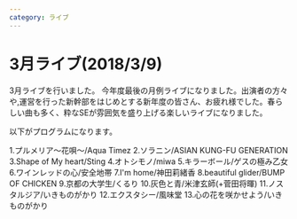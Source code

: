 ```yaml
---
category: ライブ
---
```

# 3月ライブ(2018/3/9)

3月ライブを行いました。
今年度最後の月例ライブになりました。出演者の方々や,運営を行った新幹部をはじめとする新年度の皆さん、お疲れ様でした。春らしい曲も多く、粋なSEが雰囲気を盛り上げる楽しいライブになりました。

以下がプログラムになります。

1.プルメリア〜花唄〜/Aqua Timez
2.ソラニン/ASIAN KUNG-FU GENERATION
3.Shape of My heart/Sting
4.オトシモノ/miwa
5.キラーボール/ゲスの極み乙女
6.ワインレッドの心/安全地帯
7.I'm home/神田莉緒香
8.beautiful glider/BUMP OF CHICKEN
9.京都の大学生/くるり
10.灰色と青/米津玄師(+菅田将暉)
11.ノスタルジア/いきものがかり
12.エクスタシー/風味堂
13.心の花を咲かせよう/いきものがかり